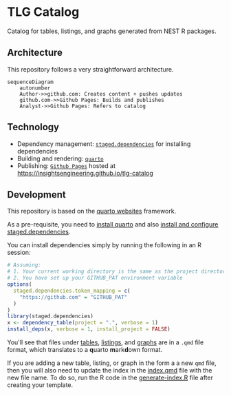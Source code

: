 # TLG Catalog

Catalog for tables, listings, and graphs generated from NEST R packages.

## Architecture

This repository follows a very straightforward architecture.

``` mermaid
sequenceDiagram
    autonumber
    Author->>github.com: Creates content + pushes updates
    github.com->>Github Pages: Builds and publishes
    Analyst->>Github Pages: Refers to catalog
```

## Technology

- Dependency management: [`staged.dependencies`](https://openpharma.github.io/staged.dependencies/) for installing dependencies
- Building and rendering: [`quarto`](https://quarto.org/)
- Publishing: [`Github Pages`](https://pages.github.com/) hosted at <https://insightsengineering.github.io/tlg-catalog>

## Development

This repository is based on the [quarto websites](https://quarto.org/docs/websites/) framework.

As a pre-requisite, you need to [install quarto](https://quarto.org/docs/get-started/) and also [install and configure staged.dependencies](https://github.com/openpharma/staged.dependencies#usage).

You can install dependencies simply by running the following in an R session:

``` r
# Assuming:
# 1. Your current working directory is the same as the project directory
# 2. You have set up your GITHUB_PAT environment variable
options(
  staged.dependencies.token_mapping = c(
    "https://github.com" = "GITHUB_PAT"
  )
)
library(staged.dependencies)
x <- dependency_table(project = ".", verbose = 1)
install_deps(x, verbose = 1, install_project = FALSE)
```

You'll see that files under [tables](tables), [listings](listings), and [graphs](graphs) are in a `.qmd` file format, which translates to a **q**uarto **m**ark**d**own format.

If you are adding a new table, listing, or graph in the form a a new `qmd` file, then you will also need to update the index in the [index.qmd](index.qmd) file with the new file name.
To do so, run the R code in the [generate-index.R](generate-index.R) file after creating your template.
